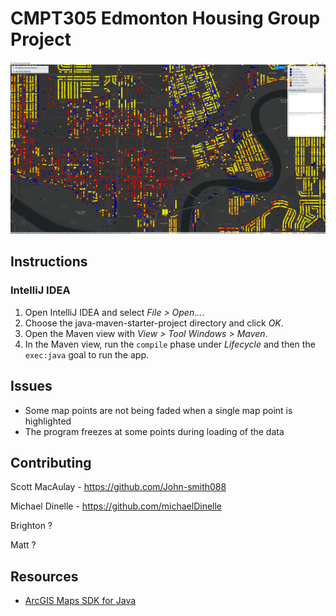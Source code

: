 # CMPT305 Edmonton Housing Group Project

![screenshot](projectscreenshot.png)

## Instructions

### IntelliJ IDEA

1. Open IntelliJ IDEA and select _File > Open..._.
2. Choose the java-maven-starter-project directory and click _OK_.
3. Open the Maven view with _View > Tool Windows > Maven_.
4. In the Maven view, run the `compile` phase under _Lifecycle_ and then the `exec:java` goal to run the app.

## Issues

- Some map points are not being faded when a single map point is highlighted
- The program freezes at some points during loading of the data

## Contributing

Scott MacAulay - https://github.com/John-smith088

Michael Dinelle - https://github.com/michaelDinelle

Brighton ?

Matt ?

## Resources

* [ArcGIS Maps SDK for Java](https://developers.arcgis.com/java/)
